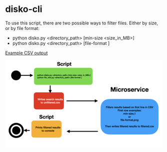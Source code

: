 # disko-cli

To use this script, there are two possible ways to filter files. Either by size, or by file format: 
- python disko.py <directory_path> [min-size <size_in_MB>]
- python disko.py <directory_path> [file-format <format>]

[Example CSV output](example-csv/unfiltered.csv) 

![Diagram](images/diagram.jpeg)

